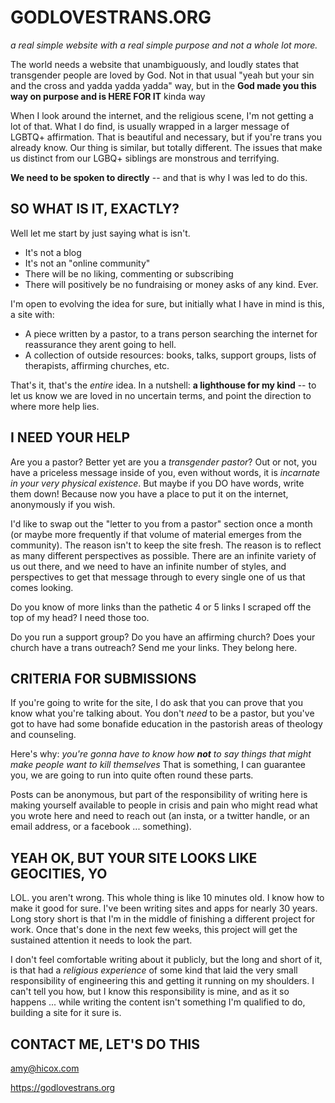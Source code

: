 # GODLOVESTRANS.ORG

*a real simple website with a real simple purpose and not a whole lot more.*

The world needs a website that unambiguously, and loudly states that transgender people are loved by God. Not in that usual "yeah but your sin and the cross and yadda yadda yadda" way, but in the **God made you this way on purpose and is HERE FOR   IT** kinda way

When I look around the internet, and the religious scene, I'm not getting a lot of that. What I do find, is usually wrapped in a larger message of LGBTQ+ affirmation. That is beautiful and necessary, but if you're trans you already know. Our thing is similar, but totally different. The issues that make us distinct from our LGBQ+ siblings are monstrous and terrifying.

**We need to be spoken to directly** -- and that is why I was led to do this.

## SO WHAT IS IT, EXACTLY?

Well let me start by just saying what is isn't.

* It's not a blog
* It's not an "online community"
* There will be no liking, commenting or subscribing
* There will positively be no fundraising or money asks of any kind. Ever.

I'm open to evolving the idea for sure, but initially what I have in mind is this, a site with:

* A piece written by a pastor, to a trans person searching the internet for reassurance they arent going to hell.
* A collection of outside resources: books, talks, support groups, lists of therapists, affirming churches, etc.

That's it, that's the *entire* idea. In a nutshell: **a lighthouse for my kind** -- to let us know we are loved in no uncertain terms, and point the direction to where more help lies.



## I NEED YOUR HELP

Are you a pastor? Better yet are you a *transgender pastor*? Out or not, you have a priceless message inside of you, even without words, it is *incarnate in your very physical existence*. But maybe if you DO have words, write them down! Because now you have a place to put it on the internet, anonymously if you wish.

I'd like to swap out the "letter to you from a pastor" section once a month (or maybe more frequently if that volume of material emerges from the community). The reason isn't to keep the site fresh. The reason is to reflect as many different perspectives as possible. There are an infinite variety of us out there, and we need to have an infinite number of styles, and perspectives to get that message through to every single one of us that comes looking.

Do you know of more links than the pathetic 4 or 5 links I scraped off the top of my head? I need those too.

Do you run a support group? Do you have an affirming church? Does your church have a trans outreach? Send me your links. They belong here.


## CRITERIA FOR SUBMISSIONS

If you're going to write for the site, I do ask that you can prove that you know what you're talking about. You don't *need* to be a pastor, but you've got to have had some bonafide education in the pastorish areas of theology and counseling.

Here's why: *you're gonna have to know how **not** to say things that might make people want to kill themselves* That is something, I can guarantee you, we are going to run into quite often round these parts.

Posts can be anonymous, but part of the responsibility of writing here is making yourself available to people in crisis and pain who might read what you wrote here and need to reach out (an insta, or a twitter handle, or an email address, or a facebook ... something).


## YEAH OK, BUT YOUR SITE LOOKS LIKE GEOCITIES, YO

LOL. you aren't wrong. This whole thing is like 10 minutes old. I know how to make it good for sure. I've been writing sites and apps for nearly 30 years. Long story short is that I'm in the middle of finishing a different project for work. Once that's done in the next few weeks, this project will get the sustained attention it needs to look the part.

I don't feel comfortable writing about it publicly, but the long and short of it, is that had a *religious experience* of some kind that laid the very small responsibility of engineering this and getting it running on my shoulders. I can't tell you how, but I know this responsibility is mine, and as it so happens ... while writing the content isn't something I'm qualified to do, building a site for it sure is.


## CONTACT ME, LET'S DO THIS

amy@hicox.com


https://godlovestrans.org
